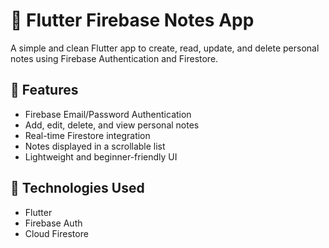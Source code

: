 # 📝 Flutter Firebase Notes App

A simple and clean Flutter app to create, read, update, and delete personal notes using Firebase Authentication and Firestore.

## 🚀 Features

- Firebase Email/Password Authentication
- Add, edit, delete, and view personal notes
- Real-time Firestore integration
- Notes displayed in a scrollable list
- Lightweight and beginner-friendly UI

## 🔧 Technologies Used

- Flutter
- Firebase Auth
- Cloud Firestore

